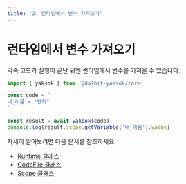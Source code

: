 ```yaml
---
title: "2. 런타임에서 변수 가져오기"
---
```


# 런타임에서 변수 가져오기

약속 코드가 실행이 끝난 뒤엔 런타임에서 변수를 가져올 수 있습니다.

```typescript
import { yaksok } from '@dalbit-yaksok/core'

const code = `
내_이름 = "영희"
`

const result = await yaksok(code)
console.log(result.scope.getVariable('내_이름').value)
```

자세히 알아보려면 다음 문서를 참조하세요:

-   [Runtime 클래스](/api/core/mod/classes/Runtime)
-   [CodeFile 클래스](/api/core/mod/classes/CodeFile)
-   [Scope 클래스](/api/core/mod/classes/Scope)
